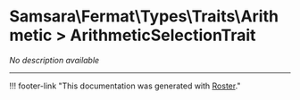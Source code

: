 # Samsara\Fermat\Types\Traits\Arithmetic > ArithmeticSelectionTrait

*No description available*



---
!!! footer-link "This documentation was generated with [Roster](https://jordanrl.github.io/Roster/)."